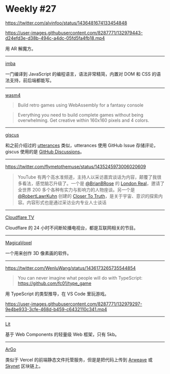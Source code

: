 # Weekly #27

https://twitter.com/alvinfoo/status/1436481674133454848

https://user-images.githubusercontent.com/8287771/132979443-d24efd3e-d38b-494c-a4dc-05fd5fa4fb18.mp4

用 AR 解魔方。

---

[imba](https://imba.io/)

一门编译到 JavaScript 的编程语言，语法非常精简，内置对 DOM 和 CSS 的语法支持，前后端都能写。

---

[wasm4](https://wasm4.org/)

> Build retro games using WebAssembly for a fantasy console

> Everything you need to build complete games without being overwhelming. Get creative within 160x160 pixels and 4 colors.

---

[giscus](https://giscus.app/)

和之前介绍过的 [utterances](https://utteranc.es/) 类似，utterances 使用 GitHub Issue 存储评论， giscus 使用的是 [GitHub Discussions](https://docs.github.com/en/discussions)。

---

https://twitter.com/flymetothemuse/status/1435245973006020609

> YouTube 有两个高水准频道，主持人以采访嘉宾谈话为内容，颠覆了我很多看法，感觉脑芯升级了。一个是 [@BrianBRose](https://twitter.com/BrianBRose) 的 [London Real](https://www.youtube.com/channel/UCCZVmatSqIMTTB8uExk8xEg)，邀请了全世界 200 多个各种有实力与影响力的人物座谈。另一个是 [@RobertLawrKuhn](https://twitter.com/RobertLawrKuhn) 创建的 [Closer To Truth](https://www.youtube.com/channel/UCl9StMQ79LtEvlrskzjoYbQ)，是关于宇宙、意识的探索内容。内容形式也是通过采访业内专业人士谈话

---

[Cloudflare TV](https://cloudflare.tv/live)

Cloudflare 的 24 小时不间断轮播电视台，都是互联网相关的节目。

---

[MagicaVoxel](https://ephtracy.github.io/)

一个用来创作 3D 像素画的软件。

---

https://twitter.com/WenluWang/status/1436173265735544854

> You can never imagine what people will do with TypeScript: https://github.com/fc01/type_game

用 TypeScript 的类型推导，在 VS Code 里玩游戏。

https://user-images.githubusercontent.com/8287771/132979297-9e4be933-3cfe-468d-b459-c6432110c341.mp4

---

[Lit](https://lit.dev/)

基于 Web Components 的轻量级 Web 框架，只有 5kb。

---

[ArGo](https://app.argoapp.net/)

类似于 Vercel 的前端静态文件托管服务，但是是把代码上传到 [Arweave](https://www.arweave.org/) 或 [Skynet](https://siasky.net/) 区块链上。
